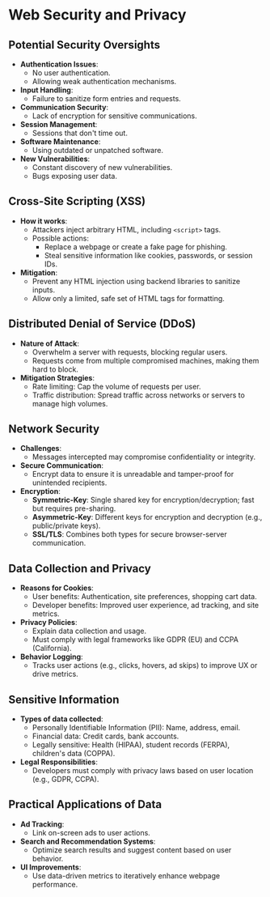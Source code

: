 
# Web Security and Privacy

## Potential Security Oversights
- **Authentication Issues**:
  - No user authentication.
  - Allowing weak authentication mechanisms.
- **Input Handling**:
  - Failure to sanitize form entries and requests.
- **Communication Security**:
  - Lack of encryption for sensitive communications.
- **Session Management**:
  - Sessions that don't time out.
- **Software Maintenance**:
  - Using outdated or unpatched software.
- **New Vulnerabilities**:
  - Constant discovery of new vulnerabilities.
  - Bugs exposing user data.

## Cross-Site Scripting (XSS)
- **How it works**:
  - Attackers inject arbitrary HTML, including `<script>` tags.
  - Possible actions:
    - Replace a webpage or create a fake page for phishing.
    - Steal sensitive information like cookies, passwords, or session IDs.
- **Mitigation**:
  - Prevent any HTML injection using backend libraries to sanitize inputs.
  - Allow only a limited, safe set of HTML tags for formatting.

## Distributed Denial of Service (DDoS)
- **Nature of Attack**:
  - Overwhelm a server with requests, blocking regular users.
  - Requests come from multiple compromised machines, making them hard to block.
- **Mitigation Strategies**:
  - Rate limiting: Cap the volume of requests per user.
  - Traffic distribution: Spread traffic across networks or servers to manage high volumes.

## Network Security
- **Challenges**:
  - Messages intercepted may compromise confidentiality or integrity.
- **Secure Communication**:
  - Encrypt data to ensure it is unreadable and tamper-proof for unintended recipients.
- **Encryption**:
  - **Symmetric-Key**: Single shared key for encryption/decryption; fast but requires pre-sharing.
  - **Asymmetric-Key**: Different keys for encryption and decryption (e.g., public/private keys).
  - **SSL/TLS**: Combines both types for secure browser-server communication.

## Data Collection and Privacy
- **Reasons for Cookies**:
  - User benefits: Authentication, site preferences, shopping cart data.
  - Developer benefits: Improved user experience, ad tracking, and site metrics.
- **Privacy Policies**:
  - Explain data collection and usage.
  - Must comply with legal frameworks like GDPR (EU) and CCPA (California).
- **Behavior Logging**:
  - Tracks user actions (e.g., clicks, hovers, ad skips) to improve UX or drive metrics.

## Sensitive Information
- **Types of data collected**:
  - Personally Identifiable Information (PII): Name, address, email.
  - Financial data: Credit cards, bank accounts.
  - Legally sensitive: Health (HIPAA), student records (FERPA), children's data (COPPA).
- **Legal Responsibilities**:
  - Developers must comply with privacy laws based on user location (e.g., GDPR, CCPA).

## Practical Applications of Data
- **Ad Tracking**:
  - Link on-screen ads to user actions.
- **Search and Recommendation Systems**:
  - Optimize search results and suggest content based on user behavior.
- **UI Improvements**:
  - Use data-driven metrics to iteratively enhance webpage performance.
